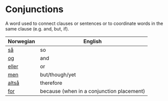 # Conjunctions

A word used to connect clauses or sentences or to coordinate words in the same clause (e.g. and, but, if).

| Norwegian | English |
| --- | --- |
| [så](https://www.ordnett.no/search?language=no&phrase=så) | so |
| [og](https://www.ordnett.no/search?language=no&phrase=og) | and |
| [eller](https://www.ordnett.no/search?language=no&phrase=eller) | or |
| [men](https://www.ordnett.no/search?language=no&phrase=men) | but/though/yet |
| [altså](https://www.ordnett.no/search?language=no&phrase=altså) | therefore |
| [for](https://www.ordnett.no/search?language=no&phrase=for) | because (when in a conjunction placement) |

